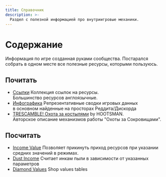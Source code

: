 ```yaml
---
title: Справочник
description: >- 
  Раздел с полезной информацией про внутриигровые механики.
---
```

# Содержание

Информация по игре созданная руками сообщества. Постарался собрать в одном месте все полезные ресурсы, которыми пользуюсь.

## Почитать

- [Ссылки](links.md) Коллекция ссылок на ресурсы.  
    Большинство ресурсов англоязычные.  
- [Инфографика](infographics.md) Репрезентативные сводки игровых данных  
     в основном найденные на просторах Реддита/Дискорда
- [TRESCAMBLE! Охота за костылями](trescamble.md) by HOOTSMAN.  
    Авторское описание механизмов работы "Охоты за Сокровищами".

## Посчитать

- [Income Value](../game/income.md) Позволяет прикинуть приход ресурсов при указании средних значений в режимах.
- [Dust Income](../game/lvldust.md) Считает инкам пыли в зависимости от указанных параметров
- [Diamond Values](../game/diaval.md) Shop values tables
